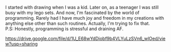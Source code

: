 I started with drawing when I was a kid. Later on, as a teenager I was still busy with my lego sets. And now, I'm fascinated by the world of programming. Rarely had I have much joy and freedom in my creations with anything else other than such routines.
Actually, I'm trying to fix that.</br>
P.S: Honestly, programming is stressful and draining AF.

https://drive.google.com/file/d/1U_E68wYdDiobf9b4VLYuLzSVn6_wlOed/view?usp=sharing
